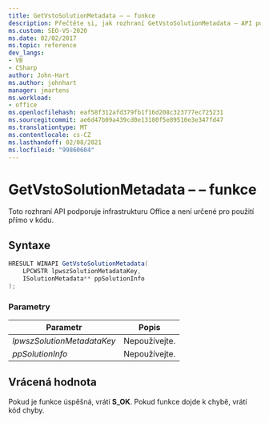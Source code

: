 ```yaml
---
title: GetVstoSolutionMetadata – – funkce
description: Přečtěte si, jak rozhraní GetVstoSolutionMetadata – API podporuje infrastrukturu Office a není určené pro použití přímo v kódu.
ms.custom: SEO-VS-2020
ms.date: 02/02/2017
ms.topic: reference
dev_langs:
- VB
- CSharp
author: John-Hart
ms.author: johnhart
manager: jmartens
ms.workload:
- office
ms.openlocfilehash: eaf58f312afd379fb1f16d208c323777ec725231
ms.sourcegitcommit: ae6d47b09a439cd0e13180f5e89510e3e347fd47
ms.translationtype: MT
ms.contentlocale: cs-CZ
ms.lasthandoff: 02/08/2021
ms.locfileid: "99860604"
---
```

# <a name="getvstosolutionmetadata-function"></a>GetVstoSolutionMetadata – – funkce
  Toto rozhraní API podporuje infrastrukturu Office a není určené pro použití přímo v kódu.

## <a name="syntax"></a>Syntaxe

```csharp
HRESULT WINAPI GetVstoSolutionMetadata(
    LPCWSTR lpwszSolutionMetadataKey,
    ISolutionMetadata** ppSolutionInfo
);
```

### <a name="parameters"></a>Parametry

|Parametr|Popis|
|---------------|-----------------|
|*lpwszSolutionMetadataKey*|Nepoužívejte.|
|*ppSolutionInfo*|Nepoužívejte.|

## <a name="return-value"></a>Vrácená hodnota
 Pokud je funkce úspěšná, vrátí **S_OK**. Pokud funkce dojde k chybě, vrátí kód chyby.
